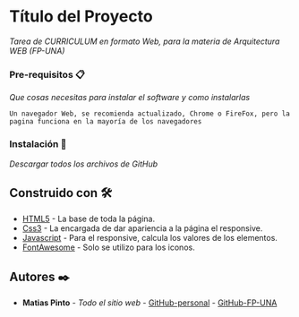 # Título del Proyecto

_Tarea de CURRICULUM en formato Web, para la materia de Arquitectura WEB (FP-UNA)_


### Pre-requisitos 📋

_Que cosas necesitas para instalar el software y como instalarlas_

```
Un navegador Web, se recomienda actualizado, Chrome o FireFox, pero la pagina funciona en la mayoría de los navegadores
```

### Instalación 🔧

_Descargar todos los archivos de GitHub_


## Construido con 🛠️

* [HTML5](https://developer.mozilla.org/es/docs/Web/Guide/HTML/HTML5) - La base de toda la página.
* [Css3](https://www.w3schools.com/css/) - La encargada de dar apariencia a la página  el responsive.
* [Javascript](https://www.javascript.com/) - Para el responsive, calcula los valores de los elementos.
* [FontAwesome](https://fontawesome.com/) - Solo se utilizo para los iconos.


## Autores ✒️


* **Matias Pinto** - *Todo el sitio web* - [GitHub-personal](https://github.com/Matias25pinto) - [GitHub-FP-UNA](https://github.com/mpv-25)
